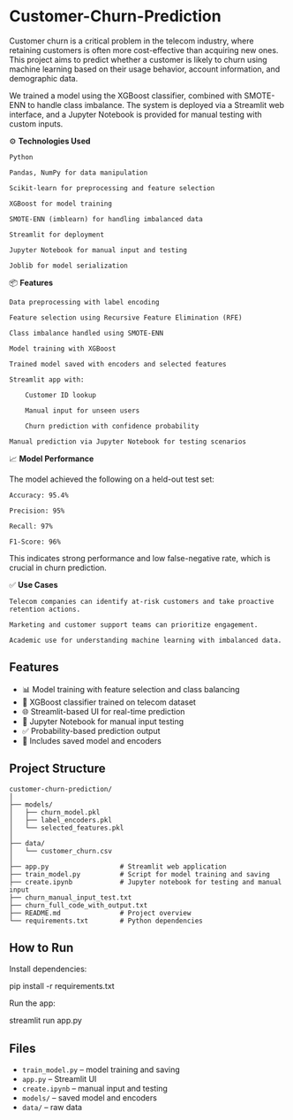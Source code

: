 # Customer-Churn-Prediction
Customer churn is a critical problem in the telecom industry, where retaining customers is often more cost-effective than acquiring new ones. This project aims to predict whether a customer is likely to churn using machine learning based on their usage behavior, account information, and demographic data.

We trained a model using the XGBoost classifier, combined with SMOTE-ENN to handle class imbalance. The system is deployed via a Streamlit web interface, and a Jupyter Notebook is provided for manual testing with custom inputs.

⚙️ **Technologies Used**

    Python

    Pandas, NumPy for data manipulation

    Scikit-learn for preprocessing and feature selection

    XGBoost for model training

    SMOTE-ENN (imblearn) for handling imbalanced data

    Streamlit for deployment

    Jupyter Notebook for manual input and testing

    Joblib for model serialization

📦 **Features**

    Data preprocessing with label encoding

    Feature selection using Recursive Feature Elimination (RFE)

    Class imbalance handled using SMOTE-ENN

    Model training with XGBoost

    Trained model saved with encoders and selected features

    Streamlit app with:

        Customer ID lookup

        Manual input for unseen users

        Churn prediction with confidence probability

    Manual prediction via Jupyter Notebook for testing scenarios

📈 **Model Performance**

The model achieved the following on a held-out test set:

    Accuracy: 95.4%

    Precision: 95%

    Recall: 97%

    F1-Score: 96%

This indicates strong performance and low false-negative rate, which is crucial in churn prediction.

✅ **Use Cases**

    Telecom companies can identify at-risk customers and take proactive retention actions.

    Marketing and customer support teams can prioritize engagement.

    Academic use for understanding machine learning with imbalanced data.



## Features

- 📊 Model training with feature selection and class balancing
- 🧠 XGBoost classifier trained on telecom dataset
- 🌐 Streamlit-based UI for real-time prediction
- 🧪 Jupyter Notebook for manual input testing
- ✅ Probability-based prediction output
- 💾 Includes saved model and encoders

## Project Structure

```
customer-churn-prediction/
│
├── models/
│   ├── churn_model.pkl
│   ├── label_encoders.pkl
│   └── selected_features.pkl
│
├── data/
│   └── customer_churn.csv
│
├── app.py                  # Streamlit web application
├── train_model.py          # Script for model training and saving
├── create.ipynb            # Jupyter notebook for testing and manual input
├── churn_manual_input_test.txt
├── churn_full_code_with_output.txt
├── README.md               # Project overview
└── requirements.txt        # Python dependencies
```

## How to Run

Install dependencies:

pip install -r requirements.txt

Run the app:

streamlit run app.py


## Files
- `train_model.py` – model training and saving
- `app.py` – Streamlit UI
- `create.ipynb` – manual input and testing
- `models/` – saved model and encoders
- `data/` – raw data



